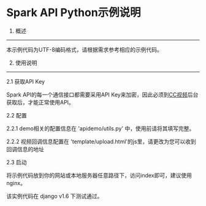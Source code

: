 Spark API Python示例说明
=====================

1. 概述
--------

本示例代码为UTF-8编码格式，请根据需求参考相应的示例代码。

2. 使用说明
--------

2.1 获取API Key

Spark API的每一个通信接口都需要采用API Key来加密，因此必须到<a href="http://www.bokecc.com" target="_blank">CC视频</a>后台获取后，才能正常使用API。

2.2 配置

2.2.1 demo相关的配置信息在 'apidemo/utils.py' 中，使用前请将其填写完整。

2.2.2 视频回调信息配置在 'template/upload.html'的js里，请更改为您可以收到回调信息的地址

2.3 启动

将示例代码放到你的网站或本地服务器任意路径下，访问index即可，建议使用nginx。

该实例代码在 django v1.6 下测试通过。
